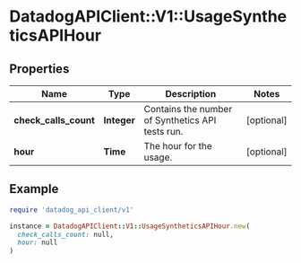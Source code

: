 # DatadogAPIClient::V1::UsageSyntheticsAPIHour

## Properties

| Name                  | Type        | Description                                      | Notes      |
| --------------------- | ----------- | ------------------------------------------------ | ---------- |
| **check_calls_count** | **Integer** | Contains the number of Synthetics API tests run. | [optional] |
| **hour**              | **Time**    | The hour for the usage.                          | [optional] |

## Example

```ruby
require 'datadog_api_client/v1'

instance = DatadogAPIClient::V1::UsageSyntheticsAPIHour.new(
  check_calls_count: null,
  hour: null
)
```
